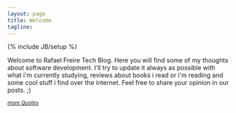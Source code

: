 ```yaml
---
layout: page
title: Welcome
tagline:
---
```

{% include JB/setup %}


Welcome to Rafael Freire Tech Blog. Here you will find some of my thoughts about software development. I'll try to update it always as possible with what i'm currently studying, reviews about books i read or i'm reading and some cool stuff i find over the internet. Feel free to share your opinion in our posts. ;)

<p>
	<script type="text/javascript" src="http://www.brainyquote.com/link/quotebr.js"></script>
	<small><i><a href="http://www.brainyquote.com/quotes_of_the_day.html" target="_blank">more Quotes</a></i></small>
</p>
